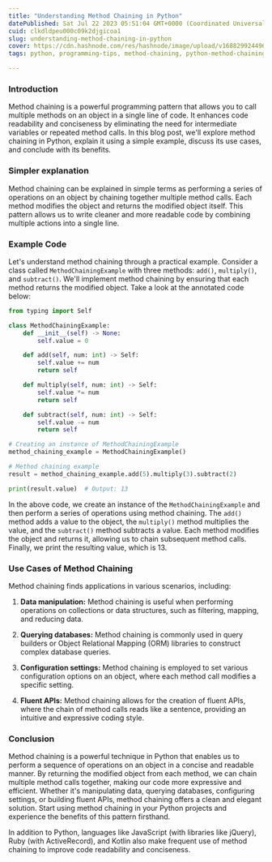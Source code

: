 ```yaml
---
title: "Understanding Method Chaining in Python"
datePublished: Sat Jul 22 2023 05:51:04 GMT+0000 (Coordinated Universal Time)
cuid: clkdldpeu000c09k2djgicoa1
slug: understanding-method-chaining-in-python
cover: https://cdn.hashnode.com/res/hashnode/image/upload/v1688299244962/34ac6d37-46b7-4a7e-9723-05d4a1ff1ef7.png
tags: python, programming-tips, method-chaining, python-method-chaining, classes-python

---
```


### **Introduction**

Method chaining is a powerful programming pattern that allows you to call multiple methods on an object in a single line of code. It enhances code readability and conciseness by eliminating the need for intermediate variables or repeated method calls. In this blog post, we'll explore method chaining in Python, explain it using a simple example, discuss its use cases, and conclude with its benefits.

### **Simpler explanation**

Method chaining can be explained in simple terms as performing a series of operations on an object by chaining together multiple method calls. Each method modifies the object and returns the modified object itself. This pattern allows us to write cleaner and more readable code by combining multiple actions into a single line.

### **Example Code**

Let's understand method chaining through a practical example. Consider a class called `MethodChainingExample` with three methods: `add()`, `multiply()`, and `subtract()`. We'll implement method chaining by ensuring that each method returns the modified object. Take a look at the annotated code below:

```python
from typing import Self

class MethodChainingExample:
    def __init__(self) -> None:
        self.value = 0

    def add(self, num: int) -> Self:
        self.value += num
        return self

    def multiply(self, num: int) -> Self:
        self.value *= num
        return self

    def subtract(self, num: int) -> Self:
        self.value -= num
        return self

# Creating an instance of MethodChainingExample
method_chaining_example = MethodChainingExample()

# Method chaining example
result = method_chaining_example.add(5).multiply(3).subtract(2)

print(result.value)  # Output: 13
```

In the above code, we create an instance of the `MethodChainingExample` and then perform a series of operations using method chaining. The `add()` method adds a value to the object, the `multiply()` method multiplies the value, and the `subtract()` method subtracts a value. Each method modifies the object and returns it, allowing us to chain subsequent method calls. Finally, we print the resulting value, which is 13.

### **Use Cases of Method Chaining**

Method chaining finds applications in various scenarios, including:

1. **Data manipulation:** Method chaining is useful when performing operations on collections or data structures, such as filtering, mapping, and reducing data.
    
2. **Querying databases:** Method chaining is commonly used in query builders or Object Relational Mapping (ORM) libraries to construct complex database queries.
    
3. **Configuration settings:** Method chaining is employed to set various configuration options on an object, where each method call modifies a specific setting.
    
4. **Fluent APIs:** Method chaining allows for the creation of fluent APIs, where the chain of method calls reads like a sentence, providing an intuitive and expressive coding style.
    

### **Conclusion**

Method chaining is a powerful technique in Python that enables us to perform a sequence of operations on an object in a concise and readable manner. By returning the modified object from each method, we can chain multiple method calls together, making our code more expressive and efficient. Whether it's manipulating data, querying databases, configuring settings, or building fluent APIs, method chaining offers a clean and elegant solution. Start using method chaining in your Python projects and experience the benefits of this pattern firsthand.

In addition to Python, languages like JavaScript (with libraries like jQuery), Ruby (with ActiveRecord), and Kotlin also make frequent use of method chaining to improve code readability and conciseness.